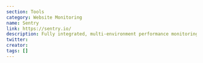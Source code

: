 ```yaml
---
section: Tools
category: Website Monitoring
name: Sentry
link: https://sentry.io/
description: Fully integrated, multi-environment performance monitoring & error tracking.
twitter:
creator:
tags: []
---
```

